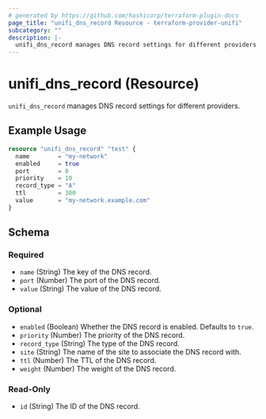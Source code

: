 ```yaml
---
# generated by https://github.com/hashicorp/terraform-plugin-docs
page_title: "unifi_dns_record Resource - terraform-provider-unifi"
subcategory: ""
description: |-
  unifi_dns_record manages DNS record settings for different providers.
---
```


# unifi_dns_record (Resource)

`unifi_dns_record` manages DNS record settings for different providers.

## Example Usage

```terraform
resource "unifi_dns_record" "test" {
  name        = "my-network"
  enabled     = true
  port        = 0
  priority    = 10
  record_type = "A"
  ttl         = 300
  value       = "my-network.example.com"
}
```

<!-- schema generated by tfplugindocs -->
## Schema

### Required

- `name` (String) The key of the DNS record.
- `port` (Number) The port of the DNS record.
- `value` (String) The value of the DNS record.

### Optional

- `enabled` (Boolean) Whether the DNS record is enabled. Defaults to `true`.
- `priority` (Number) The priority of the DNS record.
- `record_type` (String) The type of the DNS record.
- `site` (String) The name of the site to associate the DNS record with.
- `ttl` (Number) The TTL of the DNS record.
- `weight` (Number) The weight of the DNS record.

### Read-Only

- `id` (String) The ID of the DNS record.
